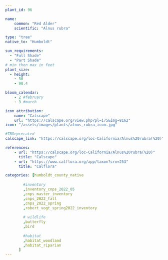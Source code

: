 ```yaml
---
plant_id: 96

name: 
    common: "Red Alder" 
    scientific: "Alnus rubra"  

type: "tree"
native_to: "Humboldt"

sun_requirements:
  - "Full Shade"
  - "Part Shade"
# min then max in feet
plant_size:
  - height: 
    - 50
    - 98.4

bloom_calendar: 
    - 2 #february
    - 3 #march

icon_attribution: 
    name: "Calscape"
    url: "https://calscape.org/view.php?pl=175&img=8162" 
icon: "/assets/images/plants/alnus_rubra_icon.jpg" 

#TBDeprecated
calscape_link: "https://calscape.org/loc-California/Alnus%20rubra(%20)"

references:
    - url: "https://calscape.org/loc-California/Alnus%20rubra(%20)"
      title: "Calscape"
    - url: "https://www.calflora.org/app/taxon?crn=253" 
      title: "Calflora"

categories: [humboldt_county_native
        
        #inventory 
        ,inventory_cnps_2022_05
        ,cnps_master_inventory
        ,cnps_2022_fall
        ,cnps_2022_spring
        ,robert_vogt_spring2022_inventory
        
        # wildlife
        ,butterfly
        ,bird
   
        #habitat
        ,habitat_woodland
        ,habitat_riparian
      ]
---
```




